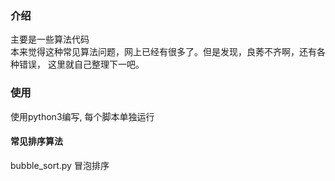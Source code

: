 ### 介绍
主要是一些算法代码  
本来觉得这种常见算法问题，网上已经有很多了。但是发现，良莠不齐啊，还有各种错误，
这里就自己整理下一吧。

### 使用
使用python3编写, 每个脚本单独运行

#### 常见排序算法  
bubble_sort.py 冒泡排序
